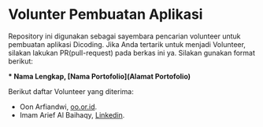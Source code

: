 # Volunter Pembuatan Aplikasi

Repository ini digunakan sebagai sayembara pencarian volunteer untuk pembuatan aplikasi Dicoding. Jika Anda tertarik untuk menjadi Volunteer, silakan lakukan PR(pull-request) pada berkas ini ya. Silakan gunakan format berikut:


**\* Nama Lengkap, [Nama Portofolio](Alamat Portofolio)**


Berikut daftar Volunteer yang diterima:

* Oon Arfiandwi, [oo.or.id](https://oo.or.id).
* Imam Arief Al Baihaqy, [Linkedin](https://www.linkedin.com/in/imam-arief-al-baihaqy-aaba8a221/).
